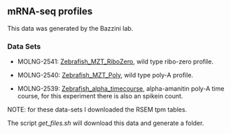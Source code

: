 ## mRNA-seq profiles

This data was generated by the Bazzini lab.

### Data Sets

+ MOLNG-2541: [Zebrafish_MZT_RiboZero](https://lims.stowers.org/#/molecular-biology/ngs/requests/MOLNG-2541), wild type ribo-zero profile.

+ MOLNG-2540: [Zebrafish_MZT_Poly](https://lims.stowers.org/#/molecular-biology/ngs/requests/MOLNG-2540), wild type poly-A profile.

+ MOLNG-2539: [Zebrafish_alpha_timecourse](https://lims.stowers.org/#/molecular-biology/ngs/requests/MOLNG-2539), alpha-amanitin poly-A time course,
for this experiment there is also an spikein count.


NOTE: for these data-sets I downloaded the RSEM tpm tables.

The script *get_files.sh* will download this data and generate a folder.
